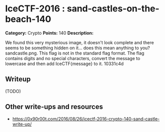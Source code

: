# IceCTF-2016 : sand-castles-on-the-beach-140

**Category:** Crypto
**Points:** 140
**Description:**

We found this very mysterious image, it doesn't look complete and there seems to be something hidden on it... does this mean anything to you? sandcastle.png. This flag is not in the standard flag format. The flag contains digits and no special characters, convert the message to lowercase and then add IceCTF{message} to it. 10331c4d

## Writeup

(TODO)

## Other write-ups and resources

* https://0x90r00t.com/2016/08/26/icectf-2016-crypto-140-sand-castle-write-up/

